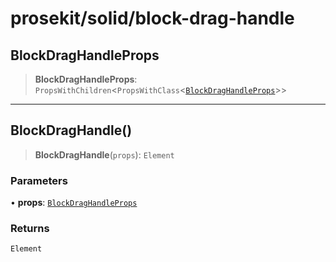 # prosekit/solid/block-drag-handle

<a id="BlockDragHandleProps" name="BlockDragHandleProps"></a>

## BlockDragHandleProps

> **BlockDragHandleProps**: `PropsWithChildren`\<`PropsWithClass`\<[`BlockDragHandleProps`](../lit/block-drag-handle.md#BlockDragHandleProps)\>\>

***

<a id="BlockDragHandle" name="BlockDragHandle"></a>

## BlockDragHandle()

> **BlockDragHandle**(`props`): `Element`

### Parameters

• **props**: [`BlockDragHandleProps`](block-drag-handle.md#BlockDragHandleProps)

### Returns

`Element`
